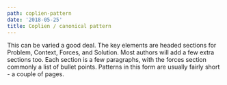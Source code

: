 ```yaml
---
path: coplien-pattern
date: '2018-05-25'
title: Coplien / canonical pattern
---
```

This can be varied a good deal. The key elements are headed sections for Problem, Context, Forces, and Solution. Most authors will add a few extra sections too. Each section is a few paragraphs, with the forces section commonly a list of bullet points. Patterns in this form are usually fairly short - a couple of pages.
